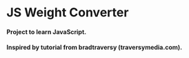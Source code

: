 # JS Weight Converter

#### Project to learn JavaScript.

#### Inspired by tutorial from bradtraversy (traversymedia.com).

